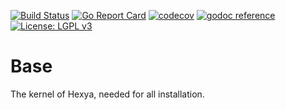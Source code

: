 [![Build Status](https://travis-ci.com/hexya-addons/base.svg?branch=master)](https://travis-ci.com/hexya-addons/base)
[![Go Report Card](https://goreportcard.com/badge/hexya-addons/base)](https://goreportcard.com/report/hexya-addons/base)
[![codecov](https://codecov.io/gh/hexya-addons/base/branch/master/graph/badge.svg)](https://codecov.io/gh/hexya-addons/base)
[![godoc reference](https://godoc.org/github.com/hexya-addons/base?status.png)](https://godoc.org/github.com/hexya-addons/base)
[![License: LGPL v3](https://img.shields.io/badge/License-LGPL%20v3-blue.svg)](https://www.gnu.org/licenses/lgpl-3.0)

# Base

The kernel of Hexya, needed for all installation.